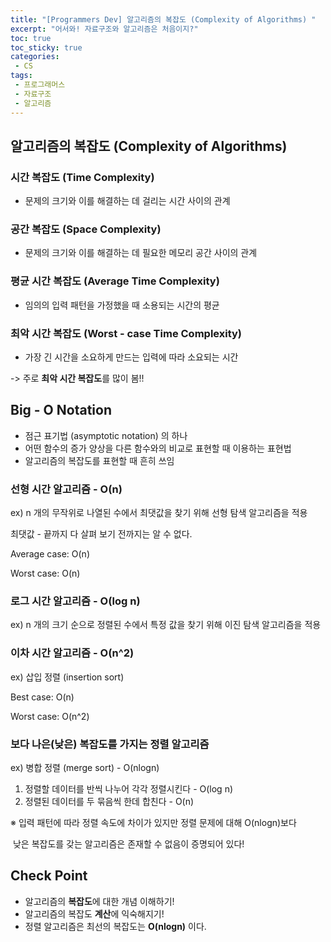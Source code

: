 ```yaml
---
title: "[Programmers Dev] 알고리즘의 복잡도 (Complexity of Algorithms) "
excerpt: "어서와! 자료구조와 알고리즘은 처음이지?"
toc: true
toc_sticky: true
categories:
 - CS
tags:
 - 프로그래머스
 - 자료구조
 - 알고리즘
---
```


## 알고리즘의 복잡도 (Complexity of Algorithms)



### 시간 복잡도 (Time Complexity)

- 문제의 크기와 이를 해결하는 데 걸리는 시간 사이의 관계

### 공간 복잡도 (Space Complexity)

- 문제의 크기와 이를 해결하는 데 필요한 메모리 공간 사이의 관계

### 평균 시간 복잡도 (Average Time Complexity)

- 임의의 입력 패턴을 가정했을 때 소용되는 시간의 평균

### 최악 시간 복잡도 (Worst - case Time Complexity)

- 가장 긴 시간을 소요하게 만드는 입력에 따라 소요되는 시간



-> 주로 **최악 시간 복잡도**를 많이 봄!!



## Big - O Notation

- 점근 표기법 (asymptotic notation) 의 하나
- 어떤 함수의 증가 양상을 다른 함수와의 비교로 표현할 때 이용하는 표현법
- 알고리즘의 복잡도를 표현할 때 흔히 쓰임



### 선형 시간 알고리즘 - O(n)

ex) n 개의 무작위로 나열된 수에서 최댓값을 찾기 위해 선형 탐색 알고리즘을 적용

최댓값 - 끝까지 다 살펴 보기 전까지는 알 수 없다.

Average case: O(n)

Worst case: O(n)



### 로그 시간 알고리즘 - O(log n)

ex) n 개의 크기 순으로 정렬된 수에서 특정 값을 찾기 위해 이진 탐색 알고리즘을 적용



### 이차 시간 알고리즘 - O(n^2)

ex) 삽입 정렬 (insertion sort)

Best case: O(n)

Worst case: O(n^2)

### 보다 나은(낮은) 복잡도를 가지는 정렬 알고리즘

ex) 병합 정렬 (merge sort) - O(nlogn)

1. 정렬할 데이터를 반씩 나누어 각각 정렬시킨다 - O(log n)
2. 정렬된 데이터를 두 묶음씩 한데 합친다 - O(n)

※ 입력 패턴에 따라 정렬 속도에 차이가 있지만 정렬 문제에 대해 O(nlogn)보다

​    낮은 복잡도를 갖는 알고리즘은 존재할 수 없음이 증명되어 있다!

 

## Check Point

- 알고리즘의 **복잡도**에 대한 개념 이해하기!
- 알고리즘의 복잡도 **계산**에 익숙해지기!
- 정렬 알고리즘은 최선의 복잡도는 **O(nlogn)** 이다.